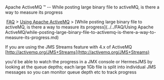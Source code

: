 Apache ActiveMQ ™ -- While posting large binary file to activeMQ, is there a way to measure its progress 

 [FAQ](/FAQ/index.md) > [Using Apache ActiveMQ](../../FAQ/using-apache-activemq.md) > [While posting large binary file to activeMQ, is there a way to measure its progress](../../FAQ/Using Apache ActiveMQ/while-posting-large-binary-file-to-activemq-is-there-a-way-to-measure-its-progress.md)


If you are using the JMS Streams feature with 4.x of ActiveMQ  
[http://activemq.org/JMS+Streams](http://activemq.org/JMS+Streams)

you'd be able to watch the progress in a JMX console or HermesJMS by looking at the queue depths; each large 1Gb file is split into individual JMS messages so you can monitor queue depth etc to track progress

